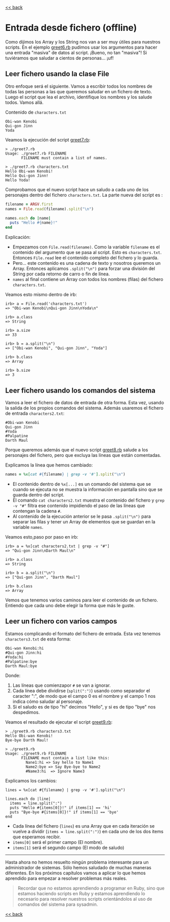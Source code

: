 [<< back](README.md)

# Entrada desde fichero (offline)

Como dijimos los Array y los String nos van a ser muy útiles para nuestros scripts. En el ejemplo [greet6.rb](example/greet6.rb) pudimos usar los argumentos para hacer una entrada "masiva" de datos al script. ¡Bueno, no tan "masiva"! Si tuviéramos que saludar a cientos de personas... ¡uf!

## Leer fichero usando la clase File

Otro enfoque será el siguiente. Vamos a escribir todos los nombres de todas las personas a las que queremos saludar en un fichero de texto. Luego el script que lea el archivo, identifique los nombres y los salude todos. Vamos allá.

Contenido de `characters.txt`
```
Obi-wan Kenobi
Qui-gon Jinn
Yoda
```

Veamos la ejecución del script [greet7.rb](example/greet7.rb):
```
> ./greet7.rb               
Usage: ./greet7.rb FILENAME
       FILENAME must contain a list of names.

> ./greet7.rb characters.txt               
Hello Obi-wan Kenobi!
Hello Qui-gon Jinn!
Hello Yoda!
```

Comprobamos que el nuevo script hace un saludo a cada uno de los personajes dentro del fichero `characters.txt`. La parte nueva del script es :

```ruby
filename = ARGV.first
names = File.read(filename).split("\n")

names.each do |name|
  puts "Hello #{name}!"
end
```

Explicación:
* Empezamos con `File.read(filename)`. Como la variable `filename` es el contenido del argumento que se pasa al script. Esto es `characters.txt`. Entonces `File.read` lee el contenido completo del fichero y lo guarda.
* Pero... este contenido es una cadena de texto y nosotros queremos un Array. Entonces aplicamos `.split("\n")` para forzar una división del String por cada retorno de carro o fin de línea.
* `names` al final contiene un Array con todos los nombres (filas) del fichero `characters.txt`.

Veamos esto mismo dentro de irb:
```
irb> a = File.read('characters.txt')
=> "Obi-wan Kenobi\nQui-gon Jinn\nYoda\n"

irb> a.class
=> String

irb> a.size
=> 33

irb> b = a.split("\n")
=> ["Obi-wan Kenobi", "Qui-gon Jinn", "Yoda"]

irb> b.class
=> Array

irb> b.size
=> 3
```

## Leer fichero usando los comandos del sistema

Vamos a leer el fichero de datos de entrada de otra forma. Esta vez, usando la salida de los propios comandos del sistema. Además usaremos el fichero de entrada `characters2.txt`:

```
#Obi-wan Kenobi
Qui-gon Jinn
#Yoda
#Palpatine
Darth Maul
```

Porque queremos además que el nuevo script [greet8.rb](example/greet8.rb) salude a los personajes del fichero, pero que excluya las líneas que están comentadas.

Explicamos la línea que hemos cambiado:
```ruby
names = %x[cat #{filename} | grep -v '#'].split("\n")
```

* El contenido dentro de `%x[...]` es un comando del sistema que se cuando se ejecuta no se muestra la información en pantalla sino que se guarda dentro del script.
* El comando `cat characters2.txt` muestra el contenido del fichero y `grep -v "#"` filtra ese contenido impidiendo el paso de las líneas que contengan la cadena `#`.
* Al contenido de la ejecución anterior se le pasa `.split("\n")` para separar las filas y tener un Array de elementos que se guardan en la variable `names`.

Veamos esto,paso por paso en irb:

```
irb> a = %x[cat characters2.txt | grep -v "#"]
=> "Qui-gon Jinn\nDarth Maul\n"

irb> a.class
=> String

irb> b = a.split("\n")
=> ["Qui-gon Jinn", "Darth Maul"]

irb> b.class
=> Array
```

Vemos que tenemos varios caminos para leer el contenido de un fichero. Entiendo que cada uno debe elegir la forma que más le guste.

## Leer un fichero con varios campos

Estamos complicando el formato del fichero de entrada. Esta vez tenemos `characters3.txt` de esta forma:
```
Obi-wan Kenobi:hi
#Qui-gon Jinn:hi
#Yoda:hi
#Palpatine:bye
Darth Maul:bye
```

Donde:
1. Las líneas que comienzapor `#` se van a ignorar.
2. Cada línea debe dividirse (`split(":")`) usando como separador el caracter ":", de modo que el campo 0 es el nombre y el campo 1 nos indica cómo saludar al personaje.
3. Si el saludo es de tipo "hi" decimos "Hello", y si es de tipo "bye" nos despedimos.

Veamos el resultado de ejecutar el script [greet9.rb](example/greet9.rb):

```
> ./greet9.rb characters3.txt
Hello Obi-wan Kenobi!
Bye-bye Darth Maul!

> ./greet9.rb                
Usage: ./greet9.rb FILENAME
       FILENAME must contain a list like this:
         Nane1:hi => Say hello to Name1
         Name2:bye => Say Bye-bye to Name2
         #Name3:hi  => Ignore Name3
```

Explicamos los cambios:
```
lines = %x[cat #{filename} | grep -v '#'].split("\n")

lines.each do |line|
  items = line.split(":")
  puts "Hello #{items[0]}!" if items[1] == 'hi'
  puts "Bye-bye #{items[0]}!" if items[1] == 'bye'
end
```
* Cada línea del fichero (`lines`) es una Array que en cada iteración se vuelve a dividir (`items = line.split(":")`) en cada uno de los dos items que esperamos recibir.
* `items[0]` será el primer campo (El nombre).
* `items[1]` será el segundo campo (El modo de saludo)

---

Hasta ahora no hemos resuelto ningún problema interesante para un administrador de sistemas. Sólo hemos saludado de muchas maneras diferentes. En los próximos capítulos vamos a aplicar lo que hemos aprendido para empezar a resolver problemas más reales.

> Recordar que no estamos aprendiendo a programar en Ruby, sino que estamos haciendo scripts en Ruby y estamos aprendiendo lo necesario para resolver nuestros scripts orientándolos al uso de comandos del sistema para sysadmin.

[<< back](../README.md)

